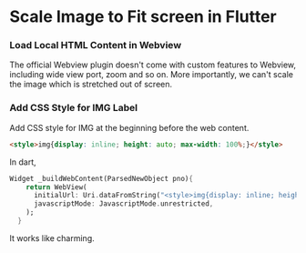 # Scale Image to Fit screen in Flutter

### Load Local HTML Content in Webview

The official Webview plugin doesn't come with custom features to Webview, including wide view port, zoom and so on. More importantly, we can't scale the image which is stretched out of screen. 

### Add CSS Style for IMG Label

Add CSS style for IMG at the beginning before the web content.

```HTML
<style>img{display: inline; height: auto; max-width: 100%;}</style>
```

In dart,

```dart
Widget _buildWebContent(ParsedNewObject pno){
    return WebView(
      initialUrl: Uri.dataFromString("<style>img{display: inline; height: auto; max-width: 100%;}</style>"+pno.content, mimeType: 'text/html', encoding: Encoding.getByName('utf-8')).toString(),
      javascriptMode: JavascriptMode.unrestricted,
    );
  }
```

It works like charming.